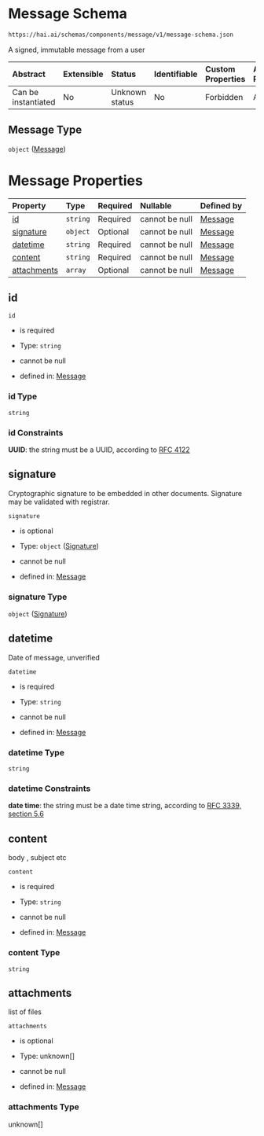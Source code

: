# Message Schema

```txt
https://hai.ai/schemas/components/message/v1/message-schema.json
```

A signed, immutable message from a user

| Abstract            | Extensible | Status         | Identifiable | Custom Properties | Additional Properties | Access Restrictions | Defined In                                                                                            |
| :------------------ | :--------- | :------------- | :----------- | :---------------- | :-------------------- | :------------------ | :---------------------------------------------------------------------------------------------------- |
| Can be instantiated | No         | Unknown status | No           | Forbidden         | Allowed               | none                | [message.schema.json](../../schemas/components/message/v1/message.schema.json "open original schema") |

## Message Type

`object` ([Message](message.md))

# Message Properties

| Property                    | Type     | Required | Nullable       | Defined by                                                                                                                              |
| :-------------------------- | :------- | :------- | :------------- | :-------------------------------------------------------------------------------------------------------------------------------------- |
| [id](#id)                   | `string` | Required | cannot be null | [Message](message-properties-id.md "https://hai.ai/schemas/components/message/v1/message-schema.json#/properties/id")                   |
| [signature](#signature)     | `object` | Optional | cannot be null | [Message](message-properties-signature.md "https://hai.ai/schemas/components/signature/v1/signature.schema.json#/properties/signature") |
| [datetime](#datetime)       | `string` | Required | cannot be null | [Message](message-properties-datetime.md "https://hai.ai/schemas/components/message/v1/message-schema.json#/properties/datetime")       |
| [content](#content)         | `string` | Required | cannot be null | [Message](message-properties-content.md "https://hai.ai/schemas/components/message/v1/message-schema.json#/properties/content")         |
| [attachments](#attachments) | `array`  | Optional | cannot be null | [Message](message-properties-attachments.md "https://hai.ai/schemas/components/message/v1/message-schema.json#/properties/attachments") |

## id



`id`

*   is required

*   Type: `string`

*   cannot be null

*   defined in: [Message](message-properties-id.md "https://hai.ai/schemas/components/message/v1/message-schema.json#/properties/id")

### id Type

`string`

### id Constraints

**UUID**: the string must be a UUID, according to [RFC 4122](https://tools.ietf.org/html/rfc4122 "check the specification")

## signature

Cryptographic signature to be embedded in other documents. Signature may be validated with registrar.

`signature`

*   is optional

*   Type: `object` ([Signature](message-properties-signature.md))

*   cannot be null

*   defined in: [Message](message-properties-signature.md "https://hai.ai/schemas/components/signature/v1/signature.schema.json#/properties/signature")

### signature Type

`object` ([Signature](message-properties-signature.md))

## datetime

Date of message, unverified

`datetime`

*   is required

*   Type: `string`

*   cannot be null

*   defined in: [Message](message-properties-datetime.md "https://hai.ai/schemas/components/message/v1/message-schema.json#/properties/datetime")

### datetime Type

`string`

### datetime Constraints

**date time**: the string must be a date time string, according to [RFC 3339, section 5.6](https://tools.ietf.org/html/rfc3339 "check the specification")

## content

body , subject etc

`content`

*   is required

*   Type: `string`

*   cannot be null

*   defined in: [Message](message-properties-content.md "https://hai.ai/schemas/components/message/v1/message-schema.json#/properties/content")

### content Type

`string`

## attachments

list of files

`attachments`

*   is optional

*   Type: unknown\[]

*   cannot be null

*   defined in: [Message](message-properties-attachments.md "https://hai.ai/schemas/components/message/v1/message-schema.json#/properties/attachments")

### attachments Type

unknown\[]
